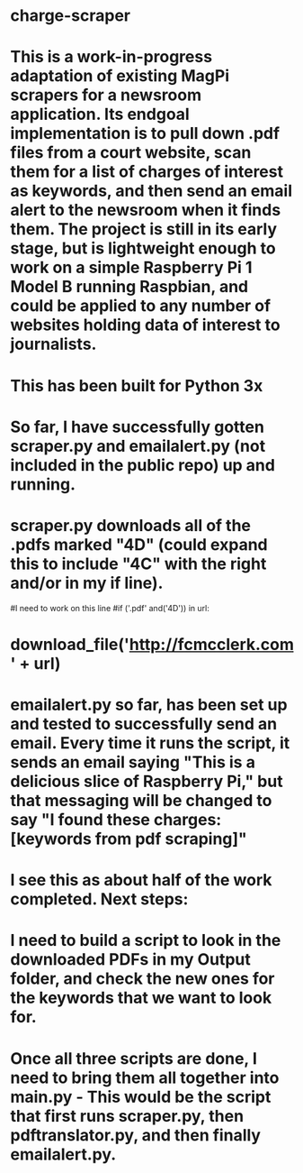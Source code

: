 # charge-scraper

# This is a work-in-progress adaptation of existing MagPi scrapers for a newsroom application. Its endgoal implementation is to pull down .pdf files from a court website, scan them for a list of charges of interest as keywords, and then send an email alert to the newsroom when it finds them. The project is still in its early stage, but is lightweight enough to work on a simple Raspberry Pi 1 Model B running Raspbian, and could be applied to any number of websites holding data of interest to journalists.

# This has been built for Python 3x

# So far, I have successfully gotten scraper.py and emailalert.py (not included in the public repo) up and running.

# scraper.py downloads all of the .pdfs marked "4D" (could expand this to include "4C" with the right and/or in my if line).

#I need to work on this line
#if ('.pdf' and('4D')) in url:
#                                download_file('http://fcmcclerk.com' + url)

# emailalert.py so far, has been set up and tested to successfully send an email. Every time it runs the script, it sends an email saying "This is a delicious slice of Raspberry Pi," but that messaging will be changed to say "I found these charges: [keywords from pdf scraping]"

# I see this as about half of the work completed. Next steps:

# I need to build a script to look in the downloaded PDFs in my Output folder, and check the new ones for the keywords that we want to look for.

# Once all three scripts are done, I need to bring them all together into main.py - This would be the script that first runs scraper.py, then pdftranslator.py, and then finally emailalert.py.
